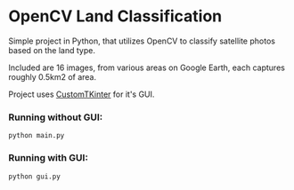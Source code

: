 # OpenCV Land Classification

Simple project in Python, that utilizes OpenCV to classify satellite photos
based on the land type.

Included are 16 images, from various areas on Google Earth, each captures
roughly 0.5km2 of area.

Project uses [CustomTKinter](https://github.com/TomSchimansky/CustomTkinter) for
it's GUI.

### Running without GUI:

```shell
python main.py
```

### Running with GUI:

```shell
python gui.py
```
